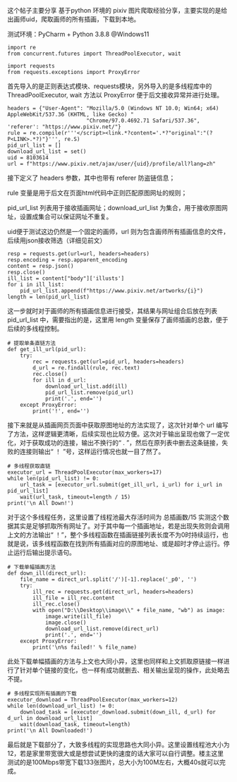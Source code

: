 
这个帖子主要分享 基于python 环境的 pixiv 图片爬取经验分享，主要实现的是给出画师uid，爬取画师的所有插画，下载到本地。

测试环境：PyCharm + Python 3.8.8 @Windows11

```
import re
from concurrent.futures import ThreadPoolExecutor, wait

import requests
from requests.exceptions import ProxyError
```

首先导入的是正则表达式模块、requests模块，另外导入的是多线程库中的ThreadPoolExecutor, wait 方法以 ProxyError 便于后文接收异常并进行处理。

```
headers = {"User-Agent": "Mozilla/5.0 (Windows NT 10.0; Win64; x64) AppleWebKit/537.36 (KHTML, like Gecko) "
                         "Chrome/97.0.4692.71 Safari/537.36", 'referer': "https://www.pixiv.net/"}
rule = re.compile(r'''</script><link.*?content='.*?"original":"(?P<LINK>.*?)"}''', re.S)
pid_url_list = []
download_url_list = set()
uid = 8103614
url = f"https://www.pixiv.net/ajax/user/{uid}/profile/all?lang=zh"
```

接下定义了 headers 参数，其中也带有 referer 防盗链信息；

rule 变量是用于后文在页面html代码中正则匹配原图网址的规则；

pid_url_list 列表用于接收插画网址；download_url_list 为集合，用于接收原图网址，设置成集合可以保证网址不重复。

uid便于测试这边仍然是一个固定的画师，url 则为包含画师所有插画信息的文件，后续用json接收筛选（详细见前文）

```
resp = requests.get(url=url, headers=headers)
resp.encoding = resp.apparent_encoding
content = resp.json()
resp.close()
ill_list = content["body"]['illusts']
for i in ill_list:
    pid_url_list.append(f"https://www.pixiv.net/artworks/{i}")
length = len(pid_url_list)
```

这一步就时对于画师的所有插画信息进行接受，其结果与网址组合后放在列表 pid_url_list 中，需要指出的是，这里用 length 变量保存了画师插画的总数，便于后续的多线程控制。

```
# 提取单条直链方法
def get_ill_url(pid_url):
    try:
        rec = requests.get(url=pid_url, headers=headers)
        d_url = re.findall(rule, rec.text)
        rec.close()
        for ill in d_url:
            download_url_list.add(ill)
            pid_url_list.remove(pid_url)
            print('.', end='')
    except ProxyError:
        print('!', end='')
```

接下来就是从插画网页页面中获取原图地址的方法实现了，这次针对单个 url 编写了方法，这样逻辑更清晰，后续实现也比较方便。这次对于输出呈现也做了一定优化，对于获取成功的连接，输出不换行的“   .   ”，然后在原列表中删去这条链接，失败的连接则输出“    ！  ”号，这样运行情况也就一目了然了。

```
# 多线程获取直链
executor_url = ThreadPoolExecutor(max_workers=17)
while len(pid_url_list) != 0:
    url_task = [executor_url.submit(get_ill_url, i_url) for i_url in pid_url_list]
    wait(url_task, timeout=length / 15)
print('\n All Down!')
```

对于这个多线程任务，这里设置了线程池最大存活时间为 总插画数/15 实测这个数据其实是足够抓取所有网址了。对于其中每一个插画地址，若是出现失败则会调用上文的方法输出“  ！”，整个多线程函数在插画链接列表长度不为0时持续运行，也就是说，该多线程函数在找到所有插画对应的原图地址、或是超时才停止运行。停止运行后输出提示语句。

```****
# 下载单幅插画方法
def down_ill(direct_url):
    file_name = direct_url.split('/')[-1].replace('_p0', '')
    try:
        ill_rec = requests.get(direct_url, headers=headers)
        ill_file = ill_rec.content
        ill_rec.close()
        with open("D:\\Desktop\\image\\" + file_name, "wb") as image:
            image.write(ill_file)
            image.close()
            download_url_list.remove(direct_url)
            print('.', end='')
    except ProxyError:
        print('\n%s failed!' % file_name)
```

此处下载单幅插画的方法与上文也大同小异，这里也同样和上文抓取原链接一样进行了针对单个链接的变化，也一样有成功就删去、相关输出呈现的操作，此处略去不提。

```
# 多线程实现所有插画的下载
executor_download = ThreadPoolExecutor(max_workers=12)
while len(download_url_list) != 0:
    download_task = [executor_download.submit(down_ill, d_url) for d_url in download_url_list]
    wait(download_task, timeout=length)
print('\n All Downloaded!')
```

最后就是下载部分了，大致多线程的实现思路也大同小异。这里设置线程池大小为12，若是家里带宽很大或是想尝试更快的速度的话大家可以自行调整。楼主这里测试的是100Mbps带宽下载133张图片，总大小为100M左右，大概40s就可以完成。

